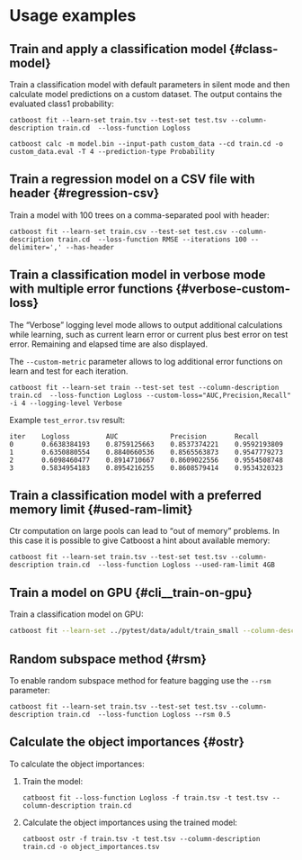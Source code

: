 # Usage examples

## Train and apply a classification model {#class-model}

Train a classification model with default parameters in silent mode and then calculate model predictions on a custom dataset. The output contains the evaluated class1 probability:

```no-highlight
catboost fit --learn-set train.tsv --test-set test.tsv --column-description train.cd  --loss-function Logloss

catboost calc -m model.bin --input-path custom_data --cd train.cd -o custom_data.eval -T 4 --prediction-type Probability
```


## Train a regression model on a CSV file with header {#regression-csv}

Train a model with 100 trees on a comma-separated pool with header:

```no-highlight
catboost fit --learn-set train.csv --test-set test.csv --column-description train.cd  --loss-function RMSE --iterations 100 --delimiter=',' --has-header
```


## Train a classification model in verbose mode with multiple error functions  {#verbose-custom-loss}

The <q>Verbose</q> logging level mode allows to output additional calculations while learning, such as current learn error or current plus best error on test error. Remaining and elapsed time are also displayed.

The `--custom-metric` parameter allows to log additional error functions on learn and test for each iteration.

```no-highlight
catboost fit --learn-set train --test-set test --column-description train.cd  --loss-function Logloss --custom-loss="AUC,Precision,Recall" -i 4 --logging-level Verbose
```

Example `test_error.tsv` result:

```no-highlight
iter    Logloss         AUC             Precision       Recall
0       0.6638384193    0.8759125663    0.8537374221    0.9592193809
1       0.6350880554    0.8840660536    0.8565563873    0.9547779273
2       0.6098460477    0.8914710667    0.8609022556    0.9554508748
3       0.5834954183    0.8954216255    0.8608579414    0.9534320323
```


## Train a classification model with a preferred memory limit {#used-ram-limit}

Ctr computation on large pools can lead to <q>out of memory</q> problems. In this case it is possible to give Catboost a hint about available memory:
```no-highlight
catboost fit --learn-set train.tsv --test-set test.tsv --column-description train.cd  --loss-function Logloss --used-ram-limit 4GB
```


## Train a model on GPU {#cli__train-on-gpu}

Train a classification model on GPU:
```bash
catboost fit --learn-set ../pytest/data/adult/train_small --column-description ../pytest/data/adult/train.cd --task-type GPU
```


## Random subspace method  {#rsm}

To enable random subspace method for feature bagging use the `--rsm` parameter:
```no-highlight
catboost fit --learn-set train.tsv --test-set test.tsv --column-description train.cd  --loss-function Logloss --rsm 0.5
```


## Calculate the object importances {#ostr}

To calculate the object importances:
1. Train the model:
    
    ```no-highlight
    catboost fit --loss-function Logloss -f train.tsv -t test.tsv --column-description train.cd
    ```
    
1. Calculate the object importances using the trained model:
    ```no-highlight
    catboost ostr -f train.tsv -t test.tsv --column-description train.cd -o object_importances.tsv
    ```


